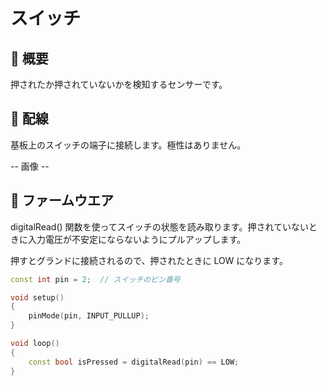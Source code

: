 # スイッチ

## 🌟 概要

押されたか押されていないかを検知するセンサーです。

## 🌟 配線

基板上のスイッチの端子に接続します。極性はありません。

-- 画像 --

## 🌟 ファームウエア

digitalRead() 関数を使ってスイッチの状態を読み取ります。押されていないときに入力電圧が不安定にならないようにプルアップします。

押すとグランドに接続されるので、押されたときに LOW になります。

```cpp
const int pin = 2;  // スイッチのピン番号

void setup()
{
    pinMode(pin, INPUT_PULLUP);
}

void loop()
{
    const bool isPressed = digitalRead(pin) == LOW;
}
```
